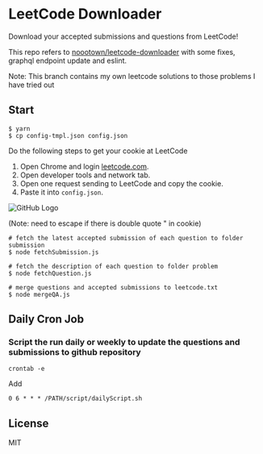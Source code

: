 # LeetCode Downloader

Download your accepted submissions and questions from LeetCode!

This repo refers to [noootown/leetcode-downloader](https://github.com/noootown/leetcode-downloader) with some fixes, graphql endpoint update and eslint.

Note: This branch contains my own leetcode solutions to those problems I have tried out

## Start

```
$ yarn
$ cp config-tmpl.json config.json
```

Do the following steps to get your cookie at LeetCode
1. Open Chrome and login [leetcode.com](https://leetcode.com/).
2. Open developer tools and network tab.
3. Open one request sending to LeetCode and copy the cookie.
4. Paste it into `config.json`.

![GitHub Logo](./cookie.png)

(Note: need to escape if there is double quote " in cookie)

```
# fetch the latest accepted submission of each question to folder submission
$ node fetchSubmission.js

# fetch the description of each question to folder problem
$ node fetchQuestion.js

# merge questions and accepted submissions to leetcode.txt
$ node mergeQA.js
```


## Daily Cron Job
### Script the run daily or weekly to update the questions and submissions to github repository

`crontab -e`

Add

`0 6 * * * /PATH/script/dailyScript.sh`



## License

MIT
